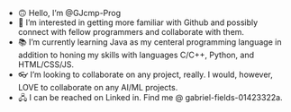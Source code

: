 - 🙃 Hello, I’m @GJcmp-Prog
- 💼 I’m interested in getting more familiar with Github and possibly connect with fellow programmers and collaborate with them.
- 📚 I’m currently learning Java as my centeral programming language in addition to honing my skills with languages C/C++, Python, and HTML/CSS/JS.
- 👓 I’m looking to collaborate on any project, really. I would, however, LOVE to collaborate on any AI/ML projects.
- 🖧 I can be reached on Linked in. Find me @ gabriel-fields-01423322a.

<!---
GJcmp-Prog/GJcmp-Prog is a ✨ special ✨ repository because its `README.md` (this file) appears on your GitHub profile.
You can click the Preview link to take a look at your changes.
--->

